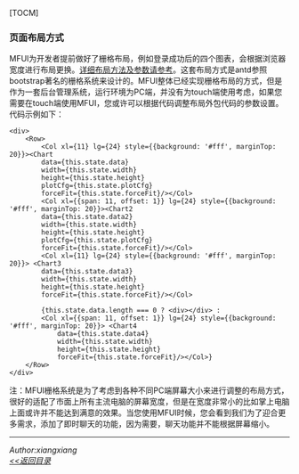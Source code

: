 [TOCM]
### 页面布局方式

MFUI为开发者提前做好了栅格布局，例如登录成功后的四个图表，会根据浏览器宽度进行布局更换。[详细布局方法及参数请参考](https://ant.design/components/grid-cn/)。这套布局方式是antd参照bootstrap著名的栅格系统来设计的。MFUI整体已经实现栅格布局的方式，但是作为一套后台管理系统，运行环境为PC端，并没有为touch端使用考虑，如果您需要在touch端使用MFUI，您或许可以根据代码调整布局外包代码的参数设置。代码示例如下：

```
<div>
	<Row>
		<Col xl={11} lg={24} style={{background: '#fff', marginTop: 20}}><Chart
		data={this.state.data}
		width={this.state.width}
		height={this.state.height}
		plotCfg={this.state.plotCfg}
		forceFit={this.state.forceFit}/></Col>
		<Col xl={{span: 11, offset: 1}} lg={24} style={{background: '#fff', marginTop: 20}}><Chart2
		data={this.state.data2}
		width={this.state.width}
		height={this.state.height}
		plotCfg={this.state.plotCfg}
		forceFit={this.state.forceFit}/></Col>
		<Col xl={11} lg={24} style={{background: '#fff', marginTop: 20}}> <Chart3
		data={this.state.data3}
		width={this.state.width}
		height={this.state.height}
		forceFit={this.state.forceFit}/></Col>

		{this.state.data.length === 0 ? <div></div> :
		<Col xl={{span: 11, offset: 1}} lg={24} style={{background: '#fff', marginTop: 20}}> <Chart4
			data={this.state.data4}
			width={this.state.width}
			height={this.state.height}
			forceFit={this.state.forceFit}/></Col>}
	</Row>
</div>
```


注：MFUI栅格系统是为了考虑到各种不同PC端屏幕大小来进行调整的布局方式，很好的适配了市面上所有主流电脑的屏幕宽度，但是在宽度非常小的比如掌上电脑上面或许并不能达到满意的效果。当您使用MFUI时候，您会看到我们为了迎合更多需求，添加了即时聊天的功能，因为需要，聊天功能并不能根据屏幕缩小。

---
 *Author:xiangxiang*   
 *[<<返回目录](/document)*

